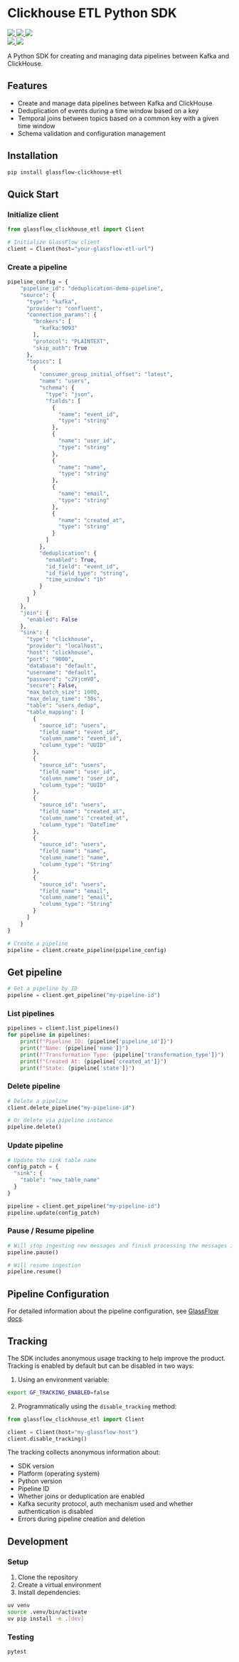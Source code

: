 # Clickhouse ETL Python SDK

<p align="left">
  <a target="_blank" href="https://pypi.python.org/pypi/glassflow-clickhouse-etl">
    <img src="https://img.shields.io/pypi/v/glassflow-clickhouse-etl.svg?labelColor=&color=e69e3a">
  </a>
  <a target="_blank" href="https://github.com/glassflow/clickhouse-etl-py-sdk/blob/main/LICENSE">
    <img src="https://img.shields.io/pypi/l/glassflow-clickhouse-etl.svg?labelColor=&color=e69e3a">
  </a>
  <a target="_blank" href="https://pypi.python.org/pypi/glassflow-clickhouse-etl">
    <img src="https://img.shields.io/pypi/pyversions/glassflow-clickhouse-etl.svg?labelColor=&color=e69e3a">
  </a>
  <br />
  <a target="_blank" href="(https://github.com/glassflow/clickhouse-etl-py-sdk/actions">
    <img src="https://github.com/glassflow/clickhouse-etl-py-sdk/workflows/Test/badge.svg?labelColor=&color=e69e3a">
  </a>
<!-- Pytest Coverage Comment:Begin -->
  <img src=https://img.shields.io/badge/coverage-94%25-brightgreen>
<!-- Pytest Coverage Comment:End -->
</p>

A Python SDK for creating and managing data pipelines between Kafka and ClickHouse.

## Features

- Create and manage data pipelines between Kafka and ClickHouse
- Deduplication of events during a time window based on a key
- Temporal joins between topics based on a common key with a given time window
- Schema validation and configuration management

## Installation

```bash
pip install glassflow-clickhouse-etl
```

## Quick Start

### Initialize client

```python
from glassflow_clickhouse_etl import Client

# Initialize GlassFlow client
client = Client(host="your-glassflow-etl-url")
```

### Create a pipeline

```python
pipeline_config = {
    "pipeline_id": "deduplication-demo-pipeline",
    "source": {
      "type": "kafka",
      "provider": "confluent",
      "connection_params": {
        "brokers": [
          "kafka:9093"
        ],
        "protocol": "PLAINTEXT",
        "skip_auth": True
      },
      "topics": [
        {
          "consumer_group_initial_offset": "latest",
          "name": "users",
          "schema": {
            "type": "json",
            "fields": [
              {
                "name": "event_id",
                "type": "string"
              },
              {
                "name": "user_id",
                "type": "string"
              },
              {
                "name": "name",
                "type": "string"
              },
              {
                "name": "email",
                "type": "string"
              },
              {
                "name": "created_at",
                "type": "string"
              }
            ]
          },
          "deduplication": {
            "enabled": True,
            "id_field": "event_id",
            "id_field_type": "string",
            "time_window": "1h"
          }
        }
      ]
    },
    "join": {
      "enabled": False
    },
    "sink": {
      "type": "clickhouse",
      "provider": "localhost",
      "host": "clickhouse",
      "port": "9000",
      "database": "default",
      "username": "default",
      "password": "c2VjcmV0",
      "secure": False,
      "max_batch_size": 1000,
      "max_delay_time": "30s",
      "table": "users_dedup",
      "table_mapping": [
        {
          "source_id": "users",
          "field_name": "event_id",
          "column_name": "event_id",
          "column_type": "UUID"
        },
        {
          "source_id": "users",
          "field_name": "user_id",
          "column_name": "user_id",
          "column_type": "UUID"
        },
        {
          "source_id": "users",
          "field_name": "created_at",
          "column_name": "created_at",
          "column_type": "DateTime"
        },
        {
          "source_id": "users",
          "field_name": "name",
          "column_name": "name",
          "column_type": "String"
        },
        {
          "source_id": "users",
          "field_name": "email",
          "column_name": "email",
          "column_type": "String"
        }
      ]
    }
}

# Create a pipeline
pipeline = client.create_pipeline(pipeline_config)
```


## Get pipeline

```python
# Get a pipeline by ID
pipeline = client.get_pipeline("my-pipeline-id")
```

### List pipelines

```python
pipelines = client.list_pipelines()
for pipeline in pipelines:
    print(f"Pipeline ID: {pipeline['pipeline_id']}")
    print(f"Name: {pipeline['name']}")
    print(f"Transformation Type: {pipeline['transformation_type']}")
    print(f"Created At: {pipeline['created_at']}")
    print(f"State: {pipeline['state']}")
```

### Delete pipeline

```python
# Delete a pipeline
client.delete_pipeline("my-pipeline-id")

# Or delete via pipeline instance
pipeline.delete()
```

### Update pipeline

```python
# Update the sink table name
config_patch = {
  "sink": {
    "table": "new_table_name"
  }
}

pipeline = client.get_pipeline("my-pipeline-id")
pipeline.update(config_patch)
```

### Pause / Resume pipeline

```python
# Will stop ingesting new messages and finish processing the messages inside the pipeline
pipeline.pause()

# Will resume ingestion
pipeline.resume()
```

## Pipeline Configuration

For detailed information about the pipeline configuration, see [GlassFlow docs](https://docs.glassflow.dev/pipeline/pipeline-configuration).

## Tracking

The SDK includes anonymous usage tracking to help improve the product. Tracking is enabled by default but can be disabled in two ways:

1. Using an environment variable:
```bash
export GF_TRACKING_ENABLED=false
```

2. Programmatically using the `disable_tracking` method:
```python
from glassflow_clickhouse_etl import Client

client = Client(host="my-glassflow-host")
client.disable_tracking()
```

The tracking collects anonymous information about:
- SDK version
- Platform (operating system)
- Python version
- Pipeline ID
- Whether joins or deduplication are enabled
- Kafka security protocol, auth mechanism used and whether authentication is disabled
- Errors during pipeline creation and deletion

## Development

### Setup

1. Clone the repository
2. Create a virtual environment
3. Install dependencies:

```bash
uv venv
source .venv/bin/activate
uv pip install -e .[dev]
```

### Testing

```bash
pytest
```
